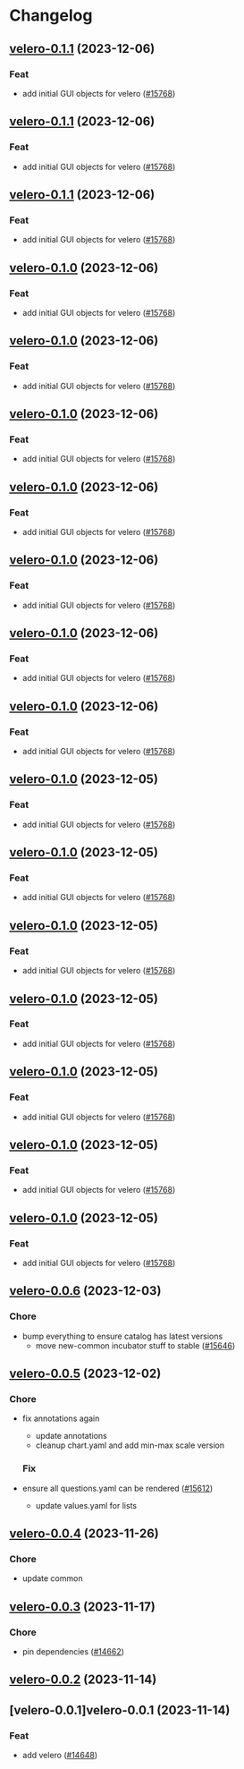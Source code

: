 # Changelog



## [velero-0.1.1](https://github.com/truecharts/charts/compare/velero-0.0.6...velero-0.1.1) (2023-12-06)

### Feat

- add initial GUI objects for velero ([#15768](https://github.com/truecharts/charts/issues/15768))
  
  


## [velero-0.1.1](https://github.com/truecharts/charts/compare/velero-0.0.6...velero-0.1.1) (2023-12-06)

### Feat

- add initial GUI objects for velero ([#15768](https://github.com/truecharts/charts/issues/15768))
  
  


## [velero-0.1.1](https://github.com/truecharts/charts/compare/velero-0.0.6...velero-0.1.1) (2023-12-06)

### Feat

- add initial GUI objects for velero ([#15768](https://github.com/truecharts/charts/issues/15768))
  
  


## [velero-0.1.0](https://github.com/truecharts/charts/compare/velero-0.0.6...velero-0.1.0) (2023-12-06)

### Feat

- add initial GUI objects for velero ([#15768](https://github.com/truecharts/charts/issues/15768))
  
  


## [velero-0.1.0](https://github.com/truecharts/charts/compare/velero-0.0.6...velero-0.1.0) (2023-12-06)

### Feat

- add initial GUI objects for velero ([#15768](https://github.com/truecharts/charts/issues/15768))
  
  


## [velero-0.1.0](https://github.com/truecharts/charts/compare/velero-0.0.6...velero-0.1.0) (2023-12-06)

### Feat

- add initial GUI objects for velero ([#15768](https://github.com/truecharts/charts/issues/15768))
  
  


## [velero-0.1.0](https://github.com/truecharts/charts/compare/velero-0.0.6...velero-0.1.0) (2023-12-06)

### Feat

- add initial GUI objects for velero ([#15768](https://github.com/truecharts/charts/issues/15768))
  
  


## [velero-0.1.0](https://github.com/truecharts/charts/compare/velero-0.0.6...velero-0.1.0) (2023-12-06)

### Feat

- add initial GUI objects for velero ([#15768](https://github.com/truecharts/charts/issues/15768))
  
  


## [velero-0.1.0](https://github.com/truecharts/charts/compare/velero-0.0.6...velero-0.1.0) (2023-12-06)

### Feat

- add initial GUI objects for velero ([#15768](https://github.com/truecharts/charts/issues/15768))
  
  


## [velero-0.1.0](https://github.com/truecharts/charts/compare/velero-0.0.6...velero-0.1.0) (2023-12-06)

### Feat

- add initial GUI objects for velero ([#15768](https://github.com/truecharts/charts/issues/15768))
  
  


## [velero-0.1.0](https://github.com/truecharts/charts/compare/velero-0.0.6...velero-0.1.0) (2023-12-05)

### Feat

- add initial GUI objects for velero ([#15768](https://github.com/truecharts/charts/issues/15768))
  
  


## [velero-0.1.0](https://github.com/truecharts/charts/compare/velero-0.0.6...velero-0.1.0) (2023-12-05)

### Feat

- add initial GUI objects for velero ([#15768](https://github.com/truecharts/charts/issues/15768))
  
  


## [velero-0.1.0](https://github.com/truecharts/charts/compare/velero-0.0.6...velero-0.1.0) (2023-12-05)

### Feat

- add initial GUI objects for velero ([#15768](https://github.com/truecharts/charts/issues/15768))
  
  


## [velero-0.1.0](https://github.com/truecharts/charts/compare/velero-0.0.6...velero-0.1.0) (2023-12-05)

### Feat

- add initial GUI objects for velero ([#15768](https://github.com/truecharts/charts/issues/15768))
  
  


## [velero-0.1.0](https://github.com/truecharts/charts/compare/velero-0.0.6...velero-0.1.0) (2023-12-05)

### Feat

- add initial GUI objects for velero ([#15768](https://github.com/truecharts/charts/issues/15768))
  
  


## [velero-0.1.0](https://github.com/truecharts/charts/compare/velero-0.0.6...velero-0.1.0) (2023-12-05)

### Feat

- add initial GUI objects for velero ([#15768](https://github.com/truecharts/charts/issues/15768))
  
  


## [velero-0.1.0](https://github.com/truecharts/charts/compare/velero-0.0.6...velero-0.1.0) (2023-12-05)

### Feat

- add initial GUI objects for velero ([#15768](https://github.com/truecharts/charts/issues/15768))
  
  


## [velero-0.0.6](https://github.com/truecharts/charts/compare/velero-0.0.5...velero-0.0.6) (2023-12-03)

### Chore

- bump everything to ensure catalog has latest versions
  - move new-common incubator stuff to stable ([#15646](https://github.com/truecharts/charts/issues/15646))
  
  


## [velero-0.0.5](https://github.com/truecharts/charts/compare/velero-0.0.4...velero-0.0.5) (2023-12-02)

### Chore

- fix annotations again
  - update annotations
  - cleanup chart.yaml and add min-max scale version
  
  ### Fix

- ensure all questions.yaml can be rendered ([#15612](https://github.com/truecharts/charts/issues/15612))
  - update values.yaml for lists
  
  










## [velero-0.0.4](https://github.com/truecharts/charts/compare/velero-0.0.3...velero-0.0.4) (2023-11-26)

### Chore

- update common
  
  


## [velero-0.0.3](https://github.com/truecharts/charts/compare/velero-0.0.2...velero-0.0.3) (2023-11-17)

### Chore

- pin dependencies ([#14662](https://github.com/truecharts/charts/issues/14662))
  
  


## [velero-0.0.2](https://github.com/truecharts/charts/compare/velero-0.0.1...velero-0.0.2) (2023-11-14)




## [velero-0.0.1]velero-0.0.1 (2023-11-14)

### Feat

- add velero ([#14648](https://github.com/truecharts/charts/issues/14648))
  
  
